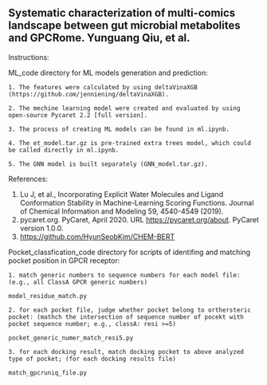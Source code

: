 ## Systematic characterization of multi-comics landscape between gut microbial metabolites and GPCRome. Yunguang Qiu, et al.

Instructions:

ML_code directory for ML models generation and prediction:


	1. The features were calculated by using deltaVinaXGB (https://github.com/jenniening/deltaVinaXGB).

	2. The mechine learning model were created and evaluated by using open-source Pycaret 2.2 [full version].

	3. The process of creating ML models can be found in ml.ipynb.
 
 	4. The et_model.tar.gz is pre-trained extra trees model, which could be called directly in ml.ipynb.

  	5. The GNN model is built separately (GNN_model.tar.gz). 


References:
1. Lu J, et al., Incorporating Explicit Water Molecules and Ligand Conformation Stability in Machine-Learning Scoring Functions. Journal of Chemical Information and Modeling 59, 4540-4549 (2019).
2. pycaret.org. PyCaret, April 2020. URL https://pycaret.org/about. PyCaret version 1.0.0.
3. https://github.com/HyunSeobKim/CHEM-BERT


Pocket_classfication_code directory for scripts of identifing and matching pocket position in GPCR receptor:

	1. match generic numbers to sequence numbers for each model file: (e.g., all ClassA GPCR generic numbers)

	model_residue_match.py

	2. for each pocket file, judge whether pocket belong to orthersteric pocket: (mathch the intersection of sequence number of pocekt with pocket sequence number; e.g., classA: resi >=5)

	pocket_generic_numer_match_resi5.py

	3. for each docking result, match docking pocket to above analyzed type of pocket; (for each docking results file)

	match_gpcruniq_file.py

